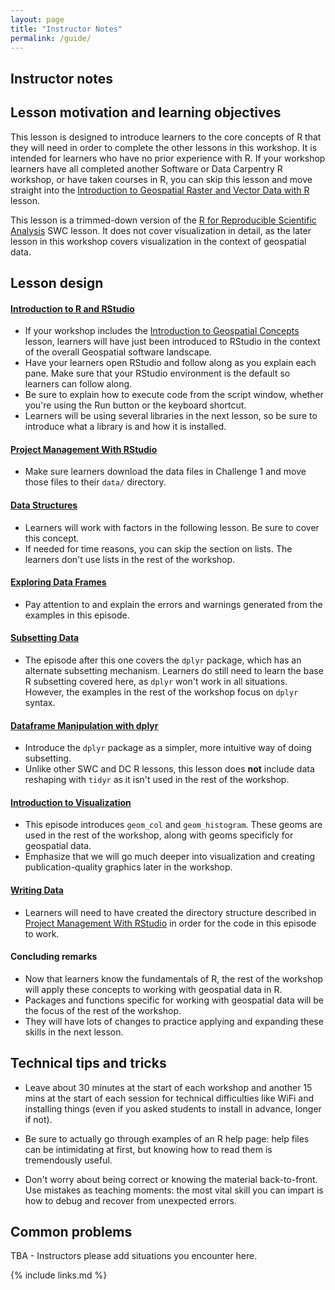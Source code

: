 ```yaml
---
layout: page
title: "Instructor Notes"
permalink: /guide/
---
```


## Instructor notes

## Lesson motivation and learning objectives

This lesson is designed to introduce learners to the core concepts of R 
that they will need in order to complete the other lessons
in this workshop. It is intended for learners who have no prior experience with
R. If your workshop learners have all completed another Software or Data 
Carpentry R workshop, or have taken courses in R, you can skip this lesson
and move straight into the 
[Introduction to Geospatial Raster and Vector Data with R](https://datacarpentry.org/r-raster-vector-geospatial/) lesson.

This lesson is a trimmed-down version of the 
[R for Reproducible Scientific Analysis](http://swcarpentry.github.io/r-novice-gapminder) SWC lesson. It does not cover visualization in detail, 
as the later lesson in this workshop covers visualization in the context of
geospatial data. 

## Lesson design

#### [Introduction to R and RStudio](../01-rstudio-intro/)

* If your workshop includes the [Introduction to Geospatial Concepts](https://datacarpentry.org/organization-geospatial/) lesson, learners will have 
just been introduced to RStudio in the context of the overall Geospatial 
software landscape. 
* Have your learners open RStudio and follow along as you explain each pane. Make sure that your RStudio environment is the default so learners can follow along.
* Be sure to explain how to execute code from the script window, whether you're
using the Run button or the keyboard shortcut. 
* Learners will be using several libraries in the next lesson, so be sure to 
introduce what a library is and how it is installed. 

#### [Project Management With RStudio](../02-project-intro/)

* Make sure learners download the data files in Challenge 1 and move those files
to their `data/` directory. 

#### [Data Structures](../03-data-structures-part1/)

* Learners will work with factors in the following lesson. Be sure to 
cover this concept.
* If needed for time reasons, you can skip the section on lists. The learners
don't use lists in the rest of the workshop.

#### [Exploring Data Frames](../04-data-structures-part2/)

* Pay attention to and explain the errors and warnings generated from the examples in this episode.

#### [Subsetting Data](../05-data-subsetting/)

* The episode after this one covers the `dplyr` package, which has an 
alternate subsetting mechanism. Learners do still need to learn the 
base R subsetting covered here, as `dplyr` won't work in all situations. However,
the examples in the rest of the workshop focus on `dplyr` syntax.

#### [Dataframe Manipulation with dplyr](../06-dplyr/)

* Introduce the `dplyr` package as a simpler, more intuitive way of doing
subsetting. 
* Unlike other SWC and DC R lessons, this lesson does **not** include data 
reshaping with `tidyr` as it isn't used in the rest of the workshop.

#### [Introduction to Visualization](../07-plot-ggplot2/)

* This episode introduces `geom_col` and `geom_histogram`. These geoms are used
in the rest of the workshop, along with geoms specificly for geospatial data.
* Emphasize that we will go much deeper into visualization and creating
publication-quality graphics later in the workshop.

#### [Writing Data](../08-writing-data/)

* Learners will need to have created the directory structure described in 
[Project Management With RStudio](../02-project-intro/) in order for the code
in this episode to work. 

#### Concluding remarks

* Now that learners know the fundamentals of R, the rest of the workshop
will apply these concepts to working with geospatial data in R. 
* Packages and functions specific for working with geospatial data will be
the focus of the rest of the workshop. 
* They will have lots of changes to practice applying and expanding these
skills in the next lesson. 

## Technical tips and tricks

* Leave about 30 minutes at the start of each workshop and another 15 mins
at the start of each session for technical difficulties like WiFi and
installing things (even if you asked students to install in advance, longer if
not).

* Be sure to actually go through examples of an R help page: help files
can be intimidating at first, but knowing how to read them is tremendously
useful.

* Don't worry about being correct or knowing the material back-to-front. Use
mistakes as teaching moments: the most vital skill you can impart is how to
debug and recover from unexpected errors.

## Common problems

TBA - Instructors please add situations you encounter here.


{% include links.md %}
